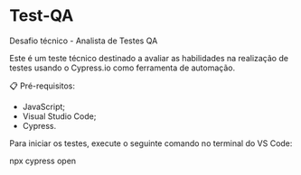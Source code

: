 # Test-QA
Desafio técnico - Analista de Testes QA

Este é um teste técnico destinado a avaliar as habilidades na realização de testes usando o Cypress.io como ferramenta de automação.

📋 Pré-requisitos:

- JavaScript;
- Visual Studio Code; 
- Cypress.

Para iniciar os testes, execute o seguinte comando no terminal do VS Code:

npx cypress open
